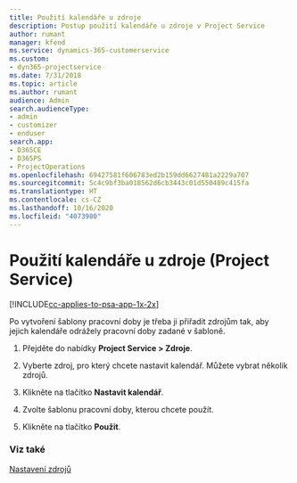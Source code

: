 ```yaml
---
title: Použití kalendáře u zdroje
description: Postup použití kalendáře u zdroje v Project Service
author: rumant
manager: kfend
ms.service: dynamics-365-customerservice
ms.custom:
- dyn365-projectservice
ms.date: 7/31/2018
ms.topic: article
ms.author: rumant
audience: Admin
search.audienceType:
- admin
- customizer
- enduser
search.app:
- D365CE
- D365PS
- ProjectOperations
ms.openlocfilehash: 69427581f606783ed2b159dd6627481a2229a707
ms.sourcegitcommit: 5c4c9bf3ba018562d6cb3443c01d550489c415fa
ms.translationtype: HT
ms.contentlocale: cs-CZ
ms.lasthandoff: 10/16/2020
ms.locfileid: "4073980"
---
```

# <a name="apply-a-calendar-to-a-resource-project-service"></a>Použití kalendáře u zdroje (Project Service)

[!INCLUDE[cc-applies-to-psa-app-1x-2x](../includes/cc-applies-to-psa-app-1x-2x.md)]

Po vytvoření šablony pracovní doby je třeba ji přiřadit zdrojům tak, aby jejich kalendáře odrážely pracovní doby zadané v šabloně.  
  
1.  Přejděte do nabídky **Project Service > Zdroje**.  
  
2.  Vyberte zdroj, pro který chcete nastavit kalendář. Můžete vybrat několik zdrojů.  
  
3.  Klikněte na tlačítko **Nastavit kalendář**.  
  
4.  Zvolte šablonu pracovní doby, kterou chcete použít.  
  
5.  Klikněte na tlačítko **Použit**.  
  
### <a name="see-also"></a>Viz také  
 [Nastavení zdrojů](../psa/set-up-resources.md)
